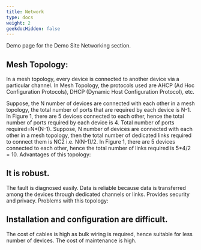 ```yaml
---
title: Network
type: docs
weight: 2
geekdocHidden: false
---
```


Demo page for the Demo Site Networking section.

## Mesh Topology:

In a mesh topology, every device is connected to another device via a particular channel. In Mesh Topology, the protocols used are AHCP (Ad Hoc Configuration Protocols), DHCP (Dynamic Host Configuration Protocol), etc.

Suppose, the N number of devices are connected with each other in a mesh topology, the total number of ports that are required by each device is N-1. In Figure 1, there are 5 devices connected to each other, hence the total number of ports required by each device is 4. Total number of ports required=N*(N-1).
Suppose, N number of devices are connected with each other in a mesh topology, then the total number of dedicated links required to connect them is NC2 i.e. N(N-1)/2. In Figure 1, there are 5 devices connected to each other, hence the total number of links required is 5*4/2 = 10.
Advantages of this topology: 

## It is robust.
The fault is diagnosed easily. Data is reliable because data is transferred among the devices through dedicated channels or links.
Provides security and privacy.
Problems with this topology: 

## Installation and configuration are difficult.
The cost of cables is high as bulk wiring is required, hence suitable for less number of devices.
The cost of maintenance is high.